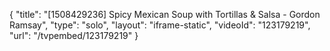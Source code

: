 {
    "title": "[1508429236] Spicy Mexican Soup with Tortillas & Salsa - Gordon Ramsay",
    "type": "solo",
    "layout": "iframe-static",
    "videoId": "123179219",
    "url": "\/tvpembed\/123179219"
}